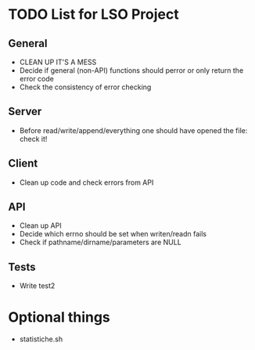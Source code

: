 # TODO List for LSO Project

## General
- CLEAN UP IT'S A MESS
- Decide if general (non-API) functions should perror or only return the error code
- Check the consistency of error checking

## Server
- Before read/write/append/everything one should have opened the file: check it!

## Client
- Clean up code and check errors from API

## API
- Clean up API
- Decide which errno should be set when writen/readn fails
- Check if pathname/dirname/parameters are NULL

## Tests
- Write test2

# Optional things
- statistiche.sh